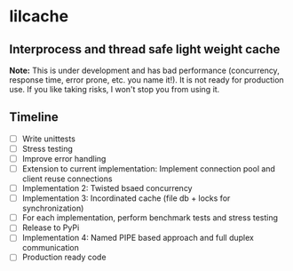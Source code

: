 # lilcache

## Interprocess and thread safe light weight cache

**Note:**
This is under development and has bad performance (concurrency, response time, error prone, etc. you name it!). 
It is not ready for production use.  If you like taking risks, I won't stop you from using it.

## Timeline

 - [ ] Write unittests
 - [ ] Stress testing
 - [ ] Improve error handling
 - [ ] Extension to current implementation: Implement connection pool and client reuse connections
 - [ ] Implementation 2: Twisted bsaed concurrency
 - [ ] Implementation 3: Incordinated cache (file db + locks for synchronization)
 - [ ] For each implementation, perform benchmark tests and stress testing
 - [ ] Release to PyPi
 - [ ] Implementation 4: Named PIPE based approach and full duplex communication
 - [ ] Production ready code
